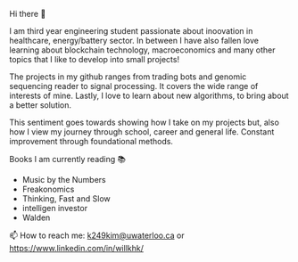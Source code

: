 Hi there 👋

I am third year engineering student passionate about inoovation in healthcare, energy/battery sector. In between I have also fallen love learning about blockchain technology, macroeconomics and many other topics that I like to develop into small projects!  

The projects in my github ranges from trading bots and genomic sequencing reader to signal processing. It covers the wide range of interests of mine.  Lastly, I love to learn about new algorithms, to bring about a better solution. 

This sentiment goes towards showing how I take on my projects but, also how I view my journey through school, career and general life. Constant improvement through  foundational methods.  

Books I am currently reading 📚 
- Music by the Numbers 
- Freakonomics 
- Thinking, Fast and Slow 
- intelligen investor 
- Walden

📫 How to reach me: k249kim@uwaterloo.ca or https://www.linkedin.com/in/willkhk/

<!--
**williamkim123/williamkim123** is a ✨ _special_ ✨ repository because its `README.md` (this file) appears on your GitHub profile.

Here are some ideas to get you started:

- 🔭 I’m currently working on ...
- 🌱 I’m currently learning ...
- 👯 I’m looking to collaborate on ...
- 🤔 I’m looking for help with ...
- 💬 Ask me about ...
- 📫 How to reach me: ...
- 😄 Pronouns: ...
- ⚡ Fun fact: ...
-->
